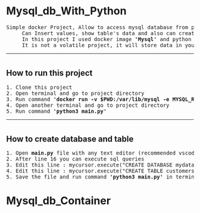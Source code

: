# <h1>Mysql_db_With_Python</h1>

<pre>Simple docker Project, Allow to access mysql database from python.
     Can Insert values, show table's data and also can create new databases and tables.
     In this project I used docker image <b>'Mysql'</b> and python library <b>'mysql.connector.python'</b>
     It is not a volatile project, it will store data in your local machine.
</pre>

<hr>

# <h2>How to run this project</h2>

<pre>
1. Clone this project
2. Open terminal and go to project directory
3. Run command <b>'docker run -v $PWD:/var/lib/mysql -e MYSQL_ROOT_PASSWORD=my-secret-pw  -p 4444:3306 -d mysql'</b>  --> This command will run mysql docker image on port 4444 and in the cuurent directory in the background.
4. Open another terminal and go to project directory
5. Run command <b>'python3 main.py'</b>
</pre>

<hr>

# <h2>How to create database and table</h2>

<pre>
1. Open <b>main.py</b> file with any text editor (recommended vscode)
2. After line 16 you can execute sql queries
3. Edit this line : mycursor.execute("CREATE DATABASE mydatabase") --> Change <b>'mydatabase'</b> to your database name
4. Edit this line : mycursor.execute("CREATE TABLE customers (name VARCHAR(255), address VARCHAR(255))") --> Change <b>'customers'</b> to your table name
5. Save the file and run command <b>'python3 main.py'</b> in terminal
</pre>
# Mysql_db_Container

